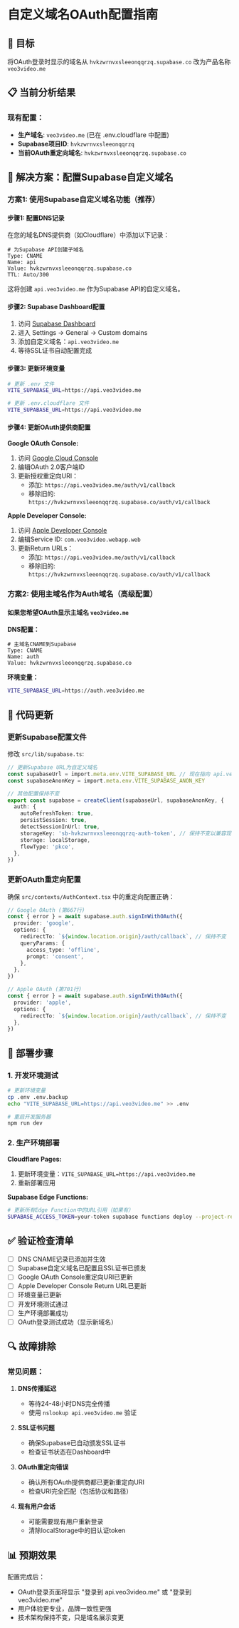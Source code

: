 # 自定义域名OAuth配置指南

## 🎯 目标
将OAuth登录时显示的域名从 `hvkzwrnvxsleeonqqrzq.supabase.co` 改为产品名称 `veo3video.me`

## 📋 当前分析结果

### 现有配置：
- **生产域名**: `veo3video.me` (已在 .env.cloudflare 中配置)
- **Supabase项目ID**: `hvkzwrnvxsleeonqqrzq`
- **当前OAuth重定向域名**: `hvkzwrnvxsleeonqqrzq.supabase.co`

## 🔧 解决方案：配置Supabase自定义域名

### 方案1: 使用Supabase自定义域名功能（推荐）

#### 步骤1: 配置DNS记录
在您的域名DNS提供商（如Cloudflare）中添加以下记录：

```dns
# 为Supabase API创建子域名
Type: CNAME
Name: api
Value: hvkzwrnvxsleeonqqrzq.supabase.co
TTL: Auto/300
```

这将创建 `api.veo3video.me` 作为Supabase API的自定义域名。

#### 步骤2: Supabase Dashboard配置
1. 访问 [Supabase Dashboard](https://supabase.com/dashboard/project/hvkzwrnvxsleeonqqrzq/settings/general)
2. 进入 Settings → General → Custom domains
3. 添加自定义域名：`api.veo3video.me`
4. 等待SSL证书自动配置完成

#### 步骤3: 更新环境变量
```bash
# 更新 .env 文件
VITE_SUPABASE_URL=https://api.veo3video.me

# 更新 .env.cloudflare 文件  
VITE_SUPABASE_URL=https://api.veo3video.me
```

#### 步骤4: 更新OAuth提供商配置

**Google OAuth Console:**
1. 访问 [Google Cloud Console](https://console.cloud.google.com/apis/credentials)
2. 编辑OAuth 2.0客户端ID
3. 更新授权重定向URI：
   - 添加: `https://api.veo3video.me/auth/v1/callback`
   - 移除旧的: `https://hvkzwrnvxsleeonqqrzq.supabase.co/auth/v1/callback`

**Apple Developer Console:**
1. 访问 [Apple Developer Console](https://developer.apple.com/account/resources/identifiers/list/serviceId)
2. 编辑Service ID: `com.veo3video.webapp.web`
3. 更新Return URLs：
   - 添加: `https://api.veo3video.me/auth/v1/callback`
   - 移除旧的: `https://hvkzwrnvxsleeonqqrzq.supabase.co/auth/v1/callback`

### 方案2: 使用主域名作为Auth域名（高级配置）

#### 如果您希望OAuth显示主域名 `veo3video.me`

**DNS配置：**
```dns
# 主域名CNAME到Supabase
Type: CNAME  
Name: auth
Value: hvkzwrnvxsleeonqqrzq.supabase.co
```

**环境变量：**
```bash
VITE_SUPABASE_URL=https://auth.veo3video.me
```

## 🔄 代码更新

### 更新Supabase配置文件

修改 `src/lib/supabase.ts`:

```typescript
// 更新Supabase URL为自定义域名
const supabaseUrl = import.meta.env.VITE_SUPABASE_URL // 现在指向 api.veo3video.me
const supabaseAnonKey = import.meta.env.VITE_SUPABASE_ANON_KEY

// 其他配置保持不变
export const supabase = createClient(supabaseUrl, supabaseAnonKey, {
  auth: {
    autoRefreshToken: true,
    persistSession: true,
    detectSessionInUrl: true,
    storageKey: 'sb-hvkzwrnvxsleeonqqrzq-auth-token', // 保持不变以兼容现有用户
    storage: localStorage,
    flowType: 'pkce',
  },
})
```

### 更新OAuth重定向配置

确保 `src/contexts/AuthContext.tsx` 中的重定向配置正确：

```typescript
// Google OAuth (第667行)
const { error } = await supabase.auth.signInWithOAuth({
  provider: 'google',
  options: {
    redirectTo: `${window.location.origin}/auth/callback`, // 保持不变
    queryParams: {
      access_type: 'offline',
      prompt: 'consent',
    },
  },
})

// Apple OAuth (第701行)  
const { error } = await supabase.auth.signInWithOAuth({
  provider: 'apple',
  options: {
    redirectTo: `${window.location.origin}/auth/callback`, // 保持不变
  },
})
```

## 📝 部署步骤

### 1. 开发环境测试

```bash
# 更新环境变量
cp .env .env.backup
echo "VITE_SUPABASE_URL=https://api.veo3video.me" >> .env

# 重启开发服务器
npm run dev
```

### 2. 生产环境部署

**Cloudflare Pages:**
1. 更新环境变量：`VITE_SUPABASE_URL=https://api.veo3video.me`
2. 重新部署应用

**Supabase Edge Functions:**
```bash
# 更新所有Edge Function中的URL引用（如果有）
SUPABASE_ACCESS_TOKEN=your-token supabase functions deploy --project-ref hvkzwrnvxsleeonqqrzq
```

## ✅ 验证检查清单

- [ ] DNS CNAME记录已添加并生效
- [ ] Supabase自定义域名已配置且SSL证书已颁发
- [ ] Google OAuth Console重定向URI已更新
- [ ] Apple Developer Console Return URL已更新
- [ ] 环境变量已更新
- [ ] 开发环境测试通过
- [ ] 生产环境部署成功
- [ ] OAuth登录测试成功（显示新域名）

## 🔍 故障排除

### 常见问题：

1. **DNS传播延迟**
   - 等待24-48小时DNS完全传播
   - 使用 `nslookup api.veo3video.me` 验证

2. **SSL证书问题**
   - 确保Supabase已自动颁发SSL证书
   - 检查证书状态在Dashboard中

3. **OAuth重定向错误**
   - 确认所有OAuth提供商都已更新重定向URI
   - 检查URI完全匹配（包括协议和路径）

4. **现有用户会话**
   - 可能需要现有用户重新登录
   - 清除localStorage中的旧认证token

## 📊 预期效果

配置完成后：
- OAuth登录页面将显示 "登录到 api.veo3video.me" 或 "登录到 veo3video.me"
- 用户体验更专业，品牌一致性更强
- 技术架构保持不变，只是域名展示变更